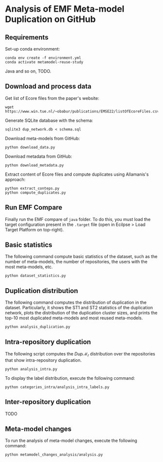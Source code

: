 # Analysis of EMF Meta-model Duplication on GitHub

## Requirements

Set-up conda environment:
```shell
conda env create -f environment.yml
conda activate metamodel-reuse-study
```
Java and so on, TODO.

## Download and process data

Get list of Ecore files from the paper's website:
```shell
wget https://www.win.tue.nl/~obabur/publications/EMSE22/listOfEcoreFiles.csv
```

Generate SQLite database with the schema:
```shell
sqlite3 dup_network.db < schema.sql
```

Download meta-models from GitHub:
```shell
python download_data.py
```

Download metadata from GitHub:
```shell
python download_metadata.py
```

Extract content of Ecore files and compute duplicates using Allamanis's approach:
```shell
python extract_conteps.py
python compute_duplicates.py
```


## Run EMF Compare

Finally run the EMF compare of `java` folder. To do this, you must load the target configuration present in the `.target` file (open in Ecilpse > Load Target Platform on top-right).

## Basic statistics

The following command compute basic statistics of the dataset, such as the number of meta-models, the number of repositories,
the users with the most meta-models, etc.
```shell
python dataset_statistics.py
```


## Duplication distribution

The following command computes the distribution of duplication in the dataset. Particularly, it shows
the ST1 and ST2 statistics of the duplication network, plots the distribution of the duplication cluster sizes, and prints
the top-10 most duplicated meta-models and most reused meta-models.

```shell
python analysis_duplication.py
```

## Intra-repository duplication

The following script computes the $Dup\mathcal{M}_r$ distribution over the repositories that show intra-repository duplication.
```shell
python analysis_intra.py
```

To display the label distribution, execute the following command:
```shell
python categories_intra/analysis_intra_labels.py
```

## Inter-repository duplication

TODO

## Meta-model changes

To run the analysis of meta-model changes, execute the following command:

```shell
python metamodel_changes_analysis/analysis.py
```